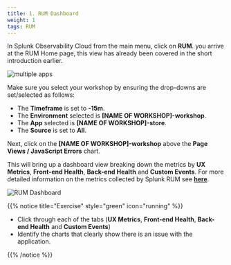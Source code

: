 ```yaml
---
title: 1. RUM Dashboard
weight: 1
tags: RUM
---
```


In Splunk Observability Cloud from the main menu, click on **RUM**. you arrive at the RUM Home page, this view has already been covered in the short introduction earlier.

![multiple apps](../images/multiple-apps.png)

Make sure you select your workshop by ensuring the drop-downs are set/selected as follows:

* The **Timeframe** is set to **-15m**.
* The **Environment** selected is **[NAME OF WORKSHOP]-workshop**.
* The **App** selected is **[NAME OF WORKSHOP]-store**.
* The **Source** is set to **All**.

Next, click on the **[NAME OF WORKSHOP]-workshop** above the **Page Views / JavaScript Errors** chart.

This will bring up a dashboard view breaking down the metrics by **UX Metrics**, **Front-end Health**, **Back-end Health** and **Custom Events**. For more detailed information on the metrics collected by Splunk RUM see [**here**](https://docs.splunk.com/observability/en/gdi/get-data-in/rum/browser/rum-browser-data-model.html#rum-browser-data).

![RUM Dashboard](../images/rum-dashboard.png)

{{% notice title="Exercise" style="green" icon="running" %}}

* Click through each of the tabs (**UX Metrics**, **Front-end Health**, **Back-end Health** and **Custom Events**)
* Identify the charts that clearly show there is an issue with the application.

{{% /notice %}}
